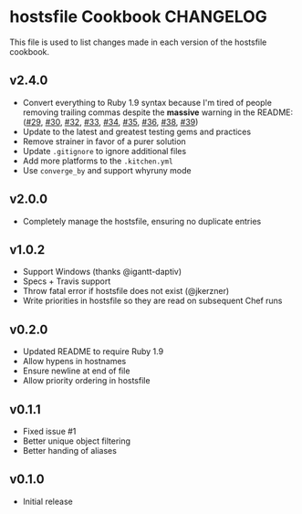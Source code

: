 hostsfile Cookbook CHANGELOG
=======================
This file
 is used to list changes made in each version of the hostsfile cookbook.

v2.4.0
------
- Convert everything to Ruby 1.9 syntax because I'm tired of people removing trailing commas despite the **massive** warning in the README: ([#29](https://github.com/customink-webops/hostsfile/issues/29), [#30](https://github.com/customink-webops/hostsfile/issues/30), [#32](https://github.com/customink-webops/hostsfile/issues/32), [#33](https://github.com/customink-webops/hostsfile/issues/33), [#34](https://github.com/customink-webops/hostsfile/issues/34), [#35](https://github.com/customink-webops/hostsfile/issues/35), [#36](https://github.com/customink-webops/hostsfile/issues/36), [#38](https://github.com/customink-webops/hostsfile/issues/38), [#39](https://github.com/customink-webops/hostsfile/issues/39))
- Update to the latest and greatest testing gems and practices
- Remove strainer in favor of a purer solution
- Update `.gitignore` to ignore additional files
- Add more platforms to the `.kitchen.yml`
- Use `converge_by` and support whyruny mode

v2.0.0
------
- Completely manage the hostsfile, ensuring no duplicate entries

v1.0.2
------
- Support Windows (thanks @igantt-daptiv)
- Specs + Travis support
- Throw fatal error if hostsfile does not exist (@jkerzner)
- Write priorities in hostsfile so they are read on subsequent Chef runs

v0.2.0
------
- Updated README to require Ruby 1.9
- Allow hypens in hostnames
- Ensure newline at end of file
- Allow priority ordering in hostsfile

v0.1.1
------
- Fixed issue #1
- Better unique object filtering
- Better handing of aliases

v0.1.0
------
- Initial release
